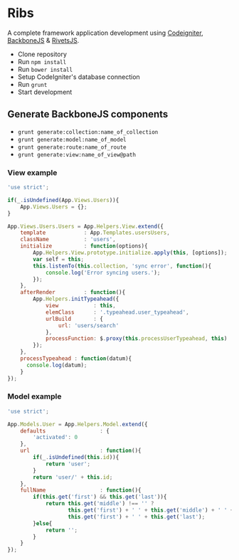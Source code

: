 # Ribs

A complete framework application development using [Codeigniter](https://codeigniter.com/), [BackboneJS](http://backbonejs.org/) & [RivetsJS](http://rivetsjs.com/).

* Clone repository
* Run ```npm install```
* Run ```bower install```
* Setup CodeIgniter's database connection
* Run ```grunt```
* Start development

## Generate BackboneJS components

* ```grunt generate:collection:name_of_collection```
* ```grunt generate:model:name_of_model```
* ```grunt generate:route:name_of_route```
* ```grunt generate:view:name_of_view@path```

### View example

```javascript
'use strict';

if(_.isUndefined(App.Views.Users)){
    App.Views.Users = {};
}

App.Views.Users.Users = App.Helpers.View.extend({
    template            : App.Templates.usersUsers,
    className           : 'users',
    initialize          : function(options){
        App.Helpers.View.prototype.initialize.apply(this, [options]);
        var self = this;
        this.listenTo(this.collection, 'sync error', function(){
            console.log('Error syncing users.');
        });
    },
    afterRender         : function(){
        App.Helpers.initTypeahead({
            view           : this,
            elemClass      : '.typeahead.user_typeahead',
            urlBuild       : {
                url: 'users/search'
            },
            processFunction: $.proxy(this.processUserTypeahead, this)
        });
    },
    processTypeahead : function(datum){
      console.log(datum);
    }
});

```

### Model example
```javascript
'use strict';

App.Models.User = App.Helpers.Model.extend({
    defaults                 : {
        'activated': 0
    },
    url                      : function(){
        if(_.isUndefined(this.id)){
            return 'user';
        }
        return 'user/' + this.id;
    },
    fullName                 : function(){
        if(this.get('first') && this.get('last')){
            return this.get('middle') !== '' ?
                   this.get('first') + ' ' + this.get('middle') + ' ' + this.get('last') :
                   this.get('first') + ' ' + this.get('last');
        }else{
            return '';
        }
    }
});
```
